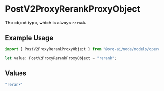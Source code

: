 # PostV2ProxyRerankProxyObject

The object type, which is always `rerank`.

## Example Usage

```typescript
import { PostV2ProxyRerankProxyObject } from "@orq-ai/node/models/operations";

let value: PostV2ProxyRerankProxyObject = "rerank";
```

## Values

```typescript
"rerank"
```